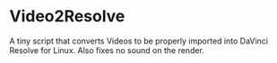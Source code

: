 # Video2Resolve
A tiny script that converts Videos to be properly imported into DaVinci Resolve for Linux. Also fixes no sound on the render.
